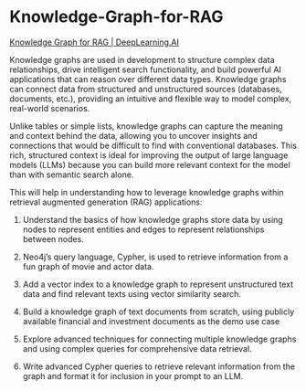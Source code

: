 # Knowledge-Graph-for-RAG
[Knowledge Graph for RAG | DeepLearning.AI](https://www.coursera.org/learn/knowledge-graphs-rag/home/info)

Knowledge graphs are used in development to structure complex data relationships, drive intelligent search functionality, and build powerful AI applications that can reason over different data types. Knowledge graphs can connect data from structured and unstructured sources (databases, documents, etc.), providing an intuitive and flexible way to model complex, real-world scenarios. 

Unlike tables or simple lists, knowledge graphs can capture the meaning and context behind the data, allowing you to uncover insights and connections that would be difficult to find with conventional databases. This rich, structured context is ideal for improving the output of large language models (LLMs) because you can build more relevant context for the model than with semantic search alone. 

This will help in understanding how to leverage knowledge graphs within retrieval augmented generation (RAG) applications:

1. Understand the basics of how knowledge graphs store data by using nodes to represent entities and edges to represent relationships between nodes.

2. Neo4j’s query language, Cypher, is used to retrieve information from a fun graph of movie and actor data.

3. Add a vector index to a knowledge graph to represent unstructured text data and find relevant texts using vector similarity search.

4. Build a knowledge graph of text documents from scratch, using publicly available financial and investment documents as the demo use case

5. Explore advanced techniques for connecting multiple knowledge graphs and using complex queries for comprehensive data retrieval.

6. Write advanced Cypher queries to retrieve relevant information from the graph and format it for inclusion in your prompt to an LLM.
